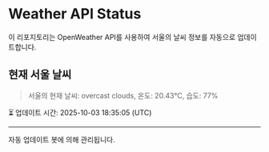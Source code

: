 
# Weather API Status

이 리포지토리는 OpenWeather API를 사용하여 서울의 날씨 정보를 자동으로 업데이트합니다.

## 현재 서울 날씨
> 서울의 현재 날씨: overcast clouds, 온도: 20.43°C, 습도: 77%

⏳ 업데이트 시간: 2025-10-03 18:35:05 (UTC)

---
자동 업데이트 봇에 의해 관리됩니다.
